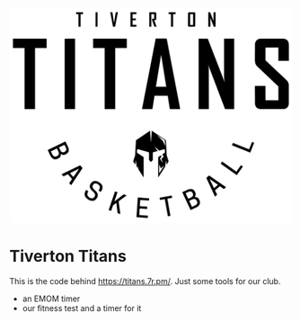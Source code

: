 
![Titans Logo](static/titans.svg)


# Tiverton Titans

This is the code behind https://titans.7r.pm/. Just some tools for our club.

- an EMOM timer
- our fitness test and a timer for it
